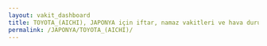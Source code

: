 ```yaml
---
layout: vakit_dashboard
title: TOYOTA_(AICHI), JAPONYA için iftar, namaz vakitleri ve hava durumu - ilçe/eyalet seç
permalink: /JAPONYA/TOYOTA_(AICHI)/
---
```


<script type="text/javascript">
  var GLOBAL_COUNTRY = 'JAPONYA';
  var GLOBAL_CITY = 'TOYOTA_(AICHI)';
  var GLOBAL_STATE = '';
  var lat = 72;
  var lon = 21;
</script>
